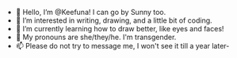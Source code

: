 - 👋 Hello, I’m @Keefuna! I can go by Sunny too.
- 👀 I’m interested in writing, drawing, and a little bit of coding.
- 🌱 I’m currently learning how to draw better, like eyes and faces!
- 💞️ My pronouns are she/they/he. I'm transgender.
- 📫 Please do not try to message me, I won't see it till a year later- 

<!---
Keefuna/Keefuna is a ✨ special ✨ repository because its `README.md` (this file) appears on your GitHub profile.
You can click the Preview link to take a look at your changes.
--->
